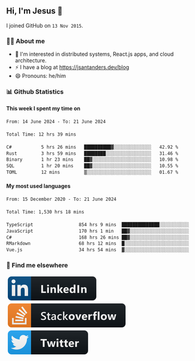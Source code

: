 ## Hi, I'm Jesus 👋

I joined GitHub on `13 Nov 2015`.

<!-- Talking about you -->

### 👨‍💻 About me

- 👦 I'm interested in distributed systems, React.js apps, and cloud architecture.
- ⚡️ I have a blog at <https://jsantanders.dev/blog>
- 😄 Pronouns: he/him

### 📊 Github Statistics

#### This week I spent my time on

<!--START_SECTION:weekly-->

```txt
From: 14 June 2024 - To: 21 June 2024

Total Time: 12 hrs 39 mins

C#           5 hrs 26 mins   ██████████▓░░░░░░░░░░░░░░   42.92 %
Rust         3 hrs 59 mins   ████████░░░░░░░░░░░░░░░░░   31.46 %
Binary       1 hr 23 mins    ██▓░░░░░░░░░░░░░░░░░░░░░░   10.98 %
SQL          1 hr 20 mins    ██▓░░░░░░░░░░░░░░░░░░░░░░   10.55 %
TOML         12 mins         ▒░░░░░░░░░░░░░░░░░░░░░░░░   01.67 %
```

<!--END_SECTION:weekly-->

#### My most used languages

<!--START_SECTION:alltime-->

```txt
From: 15 December 2020 - To: 21 June 2024

Total Time: 1,530 hrs 18 mins

TypeScript                 854 hrs 9 mins  ██████████████░░░░░░░░░░░   55.82 %
JavaScript                 170 hrs 1 min   ██▓░░░░░░░░░░░░░░░░░░░░░░   11.11 %
C#                         168 hrs 26 mins ██▓░░░░░░░░░░░░░░░░░░░░░░   11.01 %
RMarkdown                  68 hrs 12 mins  █░░░░░░░░░░░░░░░░░░░░░░░░   04.46 %
Vue.js                     34 hrs 54 mins  ▓░░░░░░░░░░░░░░░░░░░░░░░░   02.28 %
```

<!--END_SECTION:alltime-->

### 📢 Find me elsewhere

<p>
  <a target="_blank" href="https://linkedin.com/in/jsantanders">
    <img src="https://github.com/jsantanders/jsantanders/blob/master/img/linkedin.svg" alt="LinkedIn" style="vertical-align:top; margin:4px">
  </a>
  
  <a target="_blank" href="https://stackoverflow.com/users/7318331/jesus-santander">
    <img src="https://github.com/jsantanders/jsantanders/blob/master/img/stackoverflow.svg" alt="StackOverflow" style="vertical-align:top; margin:4px">
  </a>
  
  <a target="_blank" href="http://twitter.com/jsantanders">
    <img src="https://github.com/jsantanders/jsantanders/blob/master/img/twitter.svg" alt="Twitter" style="vertical-align:top; margin:4px">
  </a>
</p>
